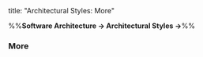 <frontmatter>
title: "Architectural Styles: More"
</frontmatter>

<link rel="stylesheet" href="{{baseUrl}}/css/textbook.css">

<div class="website-content">

%%**Software Architecture → Architectural Styles →**%%

### More

<div id="main">

<include src="./moreStyles/embed.md" />
<include src="./usingStyles/embed.md" />

</div>
</div>
